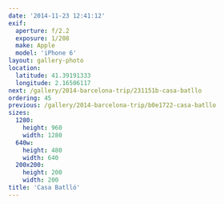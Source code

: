 ```yaml
---
date: '2014-11-23 12:41:12'
exif:
  aperture: f/2.2
  exposure: 1/208
  make: Apple
  model: 'iPhone 6'
layout: gallery-photo
location:
  latitude: 41.39191333
  longitude: 2.16506117
next: /gallery/2014-barcelona-trip/231151b-casa-batllo
ordering: 45
previous: /gallery/2014-barcelona-trip/b0e1722-casa-batllo
sizes:
  1280:
    height: 960
    width: 1280
  640w:
    height: 480
    width: 640
  200x200:
    height: 200
    width: 200
title: 'Casa Batlló'
---
```

